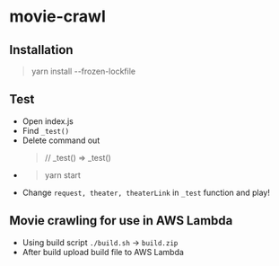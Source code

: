 # movie-crawl

## Installation
> yarn install --frozen-lockfile

## Test
- Open index.js
- Find `_test()`
- Delete command out 
  > // _test() => _test()
- > yarn start
- Change `request, theater, theaterLink` in `_test` function and play!

## Movie crawling for use in AWS Lambda

- Using build script `./build.sh` -> `build.zip`
- After build upload build file to AWS Lambda
